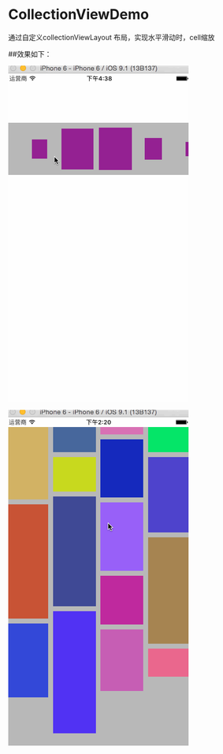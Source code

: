 # CollectionViewDemo
  通过自定义collectionViewLayout 布局，实现水平滑动时，cell缩放

##效果如下：


![](https://github.com/TwOq/CollectionViewDemo/raw/master/lineLayout.gif) 

![](https://github.com/TwOq/CollectionViewDemo/raw/master/flowWaterLayout.gif) 

